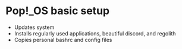 # Pop!_OS basic setup
* Updates system
* Installs regularly used applications, beautiful discord, and regolith
* Copies personal bashrc and config files
